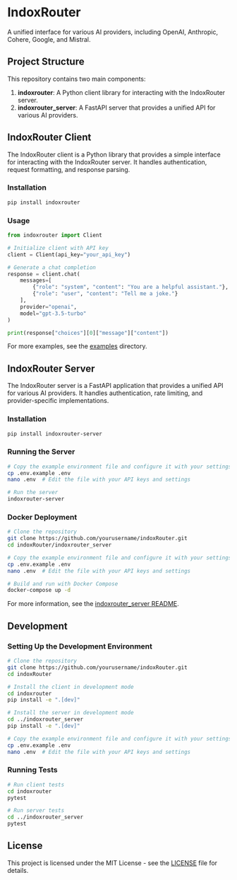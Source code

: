 # IndoxRouter

A unified interface for various AI providers, including OpenAI, Anthropic, Cohere, Google, and Mistral.

## Project Structure

This repository contains two main components:

1. **indoxrouter**: A Python client library for interacting with the IndoxRouter server.
2. **indoxrouter_server**: A FastAPI server that provides a unified API for various AI providers.

## IndoxRouter Client

The IndoxRouter client is a Python library that provides a simple interface for interacting with the IndoxRouter server. It handles authentication, request formatting, and response parsing.

### Installation

```bash
pip install indoxrouter
```

### Usage

```python
from indoxrouter import Client

# Initialize client with API key
client = Client(api_key="your_api_key")

# Generate a chat completion
response = client.chat(
    messages=[
        {"role": "system", "content": "You are a helpful assistant."},
        {"role": "user", "content": "Tell me a joke."}
    ],
    provider="openai",
    model="gpt-3.5-turbo"
)

print(response["choices"][0]["message"]["content"])
```

For more examples, see the [examples](indoxrouter/examples) directory.

## IndoxRouter Server

The IndoxRouter server is a FastAPI application that provides a unified API for various AI providers. It handles authentication, rate limiting, and provider-specific implementations.

### Installation

```bash
pip install indoxrouter-server
```

### Running the Server

```bash
# Copy the example environment file and configure it with your settings
cp .env.example .env
nano .env  # Edit the file with your API keys and settings

# Run the server
indoxrouter-server
```

### Docker Deployment

```bash
# Clone the repository
git clone https://github.com/yourusername/indoxRouter.git
cd indoxRouter/indoxrouter_server

# Copy the example environment file and configure it with your settings
cp .env.example .env
nano .env  # Edit the file with your API keys and settings

# Build and run with Docker Compose
docker-compose up -d
```

For more information, see the [indoxrouter_server README](indoxrouter_server/README.md).

## Development

### Setting Up the Development Environment

```bash
# Clone the repository
git clone https://github.com/yourusername/indoxRouter.git
cd indoxRouter

# Install the client in development mode
cd indoxrouter
pip install -e ".[dev]"

# Install the server in development mode
cd ../indoxrouter_server
pip install -e ".[dev]"

# Copy the example environment file and configure it with your settings
cp .env.example .env
nano .env  # Edit the file with your API keys and settings
```

### Running Tests

```bash
# Run client tests
cd indoxrouter
pytest

# Run server tests
cd ../indoxrouter_server
pytest
```

## License

This project is licensed under the MIT License - see the [LICENSE](LICENSE) file for details.
